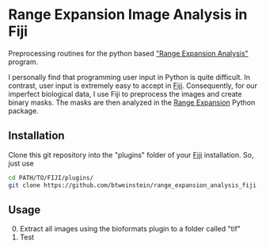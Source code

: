 # Range Expansion Image Analysis in Fiji

Preprocessing routines for the python based ["Range Expansion Analysis"](https://github.com/btweinstein/range-expansion-analysis) 
program.

I personally find that programming user input in Python is quite difficult. 
In contrast, user input is extremely easy to accept in [Fiji](http://fiji.sc/). 
Consequently, for our imperfect biological data, I use Fiji to preprocess 
the images and create binary masks. The masks are then analyzed in the [Range Expansion](https://github.com/btweinstein/range-expansion-analysis) 
Python package.

## Installation
Clone this git repository into the "plugins" folder of your [Fiji](http://fiji.sc/) installation. So, just use

```bash
cd PATH/TO/FIJI/plugins/
git clone https://github.com/btweinstein/range_expansion_analysis_fiji.git
```

## Usage

0. Extract all images using the bioformats plugin to a folder called
"tif"
1. Test
